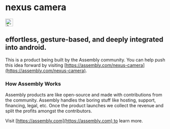 # nexus camera

<a href="https://assembly.com/nexus-camera/bounties?utm_campaign=assemblage&utm_source=nexus-camera&utm_medium=repo_badge"><img src="https://asm-badger.herokuapp.com/nexus-camera/badges/tasks.svg" height="24px" alt="Open Tasks" /></a>

## effortless, gesture-based, and deeply integrated into android.

This is a product being built by the Assembly community. You can help push this idea forward by visiting [https://assembly.com/nexus-camera](https://assembly.com/nexus-camera).

### How Assembly Works

Assembly products are like open-source and made with contributions from the community. Assembly handles the boring stuff like hosting, support, financing, legal, etc. Once the product launches we collect the revenue and split the profits amongst the contributors.

Visit [https://assembly.com](https://assembly.com) to learn more.

